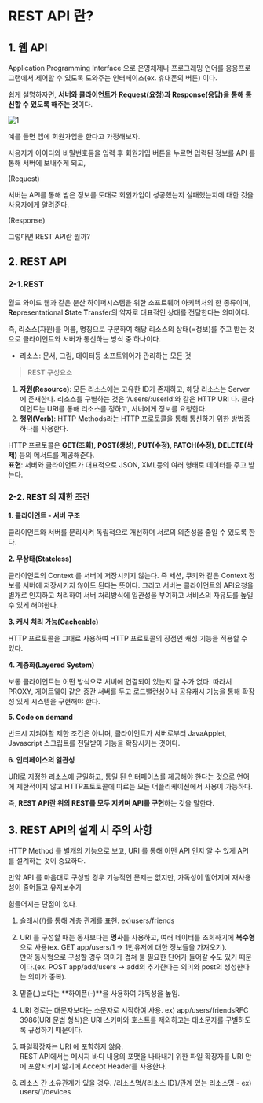 # REST API 란?
## **1. 웹 API**

Application Programming Interface 으로  운영체제나 프로그래밍 언어를 응용프로그램에서 제어할 수 있도록 도와주는 인터페이스(ex. 휴대폰의 버튼) 이다.

쉽게 설명하자면, **서버와 클라이언트가** **Request(요청)과 Response(응답)을 통해 통신할 수 있도록 해주는 것**이다.

![1](https://user-images.githubusercontent.com/63203480/137093304-24e2e4d4-f52b-450c-88ae-28483406d389.png)

예를 들면 앱에 회원가입을 한다고 가정해보자.

사용자가 아이디와 비밀번호등을 입력 후 회원가입 버튼을 누르면 입력된 정보를 API 를 통해 서버에 보내주게 되고,

(Request)

서버는 API를 통해 받은 정보를 토대로 회원가입이 성공했는지 실패했는지에 대한 것을 사용자에게 알려준다.

(Response)

그렇다면 REST API란 뭘까?

## 2. REST API

### 2-1.REST  

월드 와이드 웹과 같은 분산 하이퍼시스템을 위한 소프트웨어 아키텍처의 한 종류이며, **Re**presentational **S**tate **T**ransfer의 약자로 대표적인 상태를 전달한다는 의미이다.

즉, 리소스(자원)를 이름, 명칭으로 구분하여 해당 리소스의 상태(=정보)를 주고 받는 것으로 클라이언트와 서버가 통신하는 방식 중 하나이다.

- 리소스: 문서, 그림, 데이터등 소프트웨어가 관리하는 모든 것

> REST 구성요소

1. **자원(Resource)**: 모든 리소스에는 고유한 ID가 존재하고, 해당 리소스는 Server에 존재한다. 리소스를 구별하는 것은 ‘/users/:userId’와 같은 HTTP URI 다. 클라이언트는 URI를 통해 리소스를 정하고, 서버에게 정보를 요청한다.  
2. **행위(Verb)**: HTTP Methods라는 HTTP 프로토콜을 통해 통신하기 위한 방법중 하나를 사용한다.

HTTP 프로토콜은 **GET(조회), POST(생성), PUT(수정), PATCH(수정), DELETE(삭제)** 등의 메서드를 제공해준다.  
**표현**: 서버와 클라이언트가 대표적으로 JSON, XML등의 여러 형태로 데이터를 주고 받는다.

### 2-2. REST 의 제한 조건

**1\. 클라이언트 - 서버 구조**

클라이언트와 서버를 분리시켜 독립적으로 개선하며 서로의 의존성을 줄일 수 있도록 한다.

**2\. 무상태(Stateless)**

클라이언트의 Context 를 서버에 저장시키지 않는다. 즉 세션, 쿠키와 같은 Context 정보를 서버에 저장시키지 않아도 된다는 뜻이다. 그리고 서버는 클라이언트의 API요청을 별개로 인지하고 처리하여 서버 처리방식에 일관성을 부여하고 서비스의 자유도를 높일 수 있게 해야한다.

**3\. 캐시 처리 가능(Cacheable)**

HTTP 프로토콜을 그대로 사용하여 HTTP 프로토콜의 장점인 캐싱 기능을 적용할 수 있다.

**4\. 계층화(Layered System)**

보통 클라이언트는 어떤 방식으로 서버에 연결되어 있는지 알 수가 없다. 따라서 PROXY, 게이트웨이 같은 중간 서버를 두고 로드밸런싱이나 공유캐시 기능을 통해 확장성 있게 시스템을 구현해야 한다.

**5\. Code on demand**

반드시 지켜야할 제한 조건은 아니며, 클라이언트가 서버로부터 JavaApplet, Javascript 스크립트를 전달받아 기능을 확장시키는 것이다.

**6\. 인터페이스의 일관성**

URI로 지정한 리소스에 균일하고, 통일 된 인터페이스를 제공해야 한다는 것으로 언어에 제한적이지 않고 HTTP프토토콜에 따르는 모든 어플리케이션에서 사용이 가능하다.

즉, **REST API란 위의 REST를 모두 지키며 API를 구현**하는 것을 말한다.


## **3\. REST API의 설계 시 주의 사항**

HTTP Method 를 별개의 기능으로 보고, URI 를 통해 어떤 API 인지 알 수 있게 API 를 설계하는 것이 중요하다.

만약 API 를 마음대로 구성할 경우 기능적인 문제는 없지만, 가독성이 떨어지며 재사용성이 줄어들고 유지보수가

힘들어지는 단점이 있다.

1. 슬래시(/)를 통해 계층 관계를 표현. ex)users/friends


2. URI 를 구성할 때는 동사보다는 **명사**를 사용하고, 여러 데이터를 조회하기에 **복수형**으로 사용(ex. GET app/users/1 -> 1번유저에 대한 정보들을 가져오기).  
만약 동사형으로 구성할 경우 의미가 겹쳐 불 필요한 단어가 들어갈 수도 있기 때문이다.(ex. POST app/add/users -> add의 추가한다는 의미와 post의 생성한다는 의미가 중복).


3. 밑줄(\_)보다는 **하이픈(-)**을 사용하여 가독성을 높임.


4. URI 경로는 대문자보다는 소문자로 시작하여 사용. ex) app/users/friendsRFC 3986(URI 문법 형식)은 URI 스키마와 호스트를 제외하고는 대소문자를 구별하도록 규정하기 때문이다.


5. 파일확장자는 URI 에 포함하지 않음.  
REST API에서는 메시지 바디 내용의 포맷을 나타내기 위한 파일 확장자를 URI 안에 포함시키지 않기에 Accept Header를 사용한다.


6. 리소스 간 소유관계가 있을 경우.
/리소스명/{리소스 ID}/관계 있는 리소스명 - ex) users/1/devices